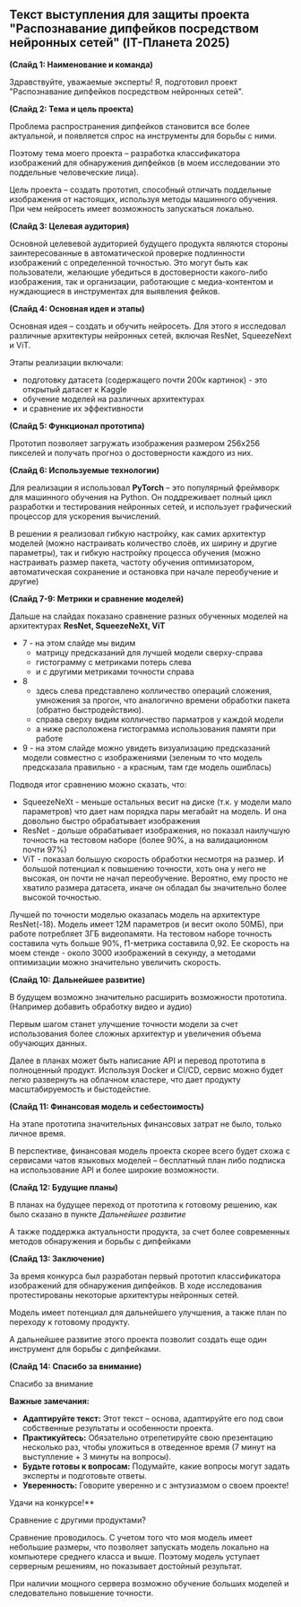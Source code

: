 ## Текст выступления для защиты проекта "Распознавание дипфейков посредством нейронных сетей" (IT-Планета 2025)

**(Слайд 1: Наименование и команда)**

Здравствуйте, уважаемые эксперты! Я, подготовил проект 
"Распознавание дипфейков посредством нейронных сетей".

**(Слайд 2: Тема и цель проекта)**

Проблема распространения дипфейков становится все более актуальной,
и появляется спрос на инструменты для борьбы с ними.

Поэтому тема моего проекта – разработка классификатора изображений
для обнаружения дипфейков (в моем исследовании это поддельные человеческие лица).

Цель проекта – создать прототип, способный отличать поддельные
изображения от настоящих, используя методы машинного обучения.
При чем нейросеть имеет возможность запускаться локально.

**(Слайд 3: Целевая аудитория)**

Основной целевевой аудиторией будущего продукта являются стороны заинтересованные
в автоматической проверке подлинности изображений с определенной точностью.
Это могут быть как пользователи,
желающие убедиться в достоверности какого-либо изображения,
так и организации, работающие с медиа-контентом и
нуждающиеся в инструментах для выявления фейков.

**(Слайд 4: Основная идея и этапы)**

Основная идея – создать и обучить нейросеть.
Для этого я исследовал различные архитектуры нейронных сетей,
включая ResNet, SqueezeNext и ViT. 

Этапы реализации включали:
* подготовку датасета (содержащего почти 200к картинок) - это открытый датасет к Kaggle
* обучение моделей на различных архитектурах
* и сравнение их эффективности

**(Слайд 5: Функционал прототипа)**

Прототип позволяет загружать изображения
размером 256x256 пикселей и получать прогноз о достоверности
каждого из них.

**(Слайд 6: Используемые технологии)**

Для реализации я использовал **PyTorch** – это популярный фреймворк
для машинного обучения на Python.
Он поддреживает полный цикл разработки и тестирования нейронных сетей,
и использует графический процессор для ускорения вычислений.

В решении я реализовал гибкую настройку, как самих архитектур моделей 
(можно настраивать количество слоёв, их ширину и другие параметры),
так и гибкую настройку процесса обучения (можно настраивать размер пакета,
частоту обучения оптимизатором, автоматическая сохранение и остановка
при начале переобучение и другие)

**(Слайд 7-9: Метрики и сравнение моделей)**

Дальше на слайдах показано сравнение разных обученных моделей
на архитектурах **ResNet, SqueezeNeXt, ViT**

* 7 - на этом слайде мы видим
  * матрицу предсказаний для лучшей модели сверху-справа
  * гистограмму с метриками потерь слева
  * и с другими метриками точности справа
* 8
  * здесь слева представлено колличество операций сложения, умножения за прогон,
    что аналогично времени обработки пакета (обратно быстродействию).
  * справа сверху видим колличество парматров у каждой модели
  * а ниже расположена гистограмма использования памяти при работе
* 9 - на этом слайде можно увидеть визуализацию предсказаний модели совместно с изображениями
  (зеленым то что модель предсказала правильно - а красным, там где модель ошиблась)

Подводя итог сравнению можно сказать, что:
* SqueezeNeXt - меньше остальных весит на диске (т.к. у модели мало параметров) 
  что дает нам порядка пары мегабайт на модель. И она
  довольно быстро обрабатывает изображения
* ResNet - дольше обрабатывает изображения, но показал наилучшую точность на
  тестовом наборе (более 90%, а на валидационном почти 97%)
* ViT - показал большую скорость обработки несмотря на размер. И большой потенциал
  к повышению точности, хоть она у него не высокая, он почти не начал переобучение.
  Вероятно, ему просто не хватило размера датасета,
  иначе он обладал бы значительно более высокой точностью.

Лучшей по точности моделью оказалась модель на архитектуре ResNet(-18). 
Модель имеет 12М параметров (и весит около 50МБ), при работе потребляет 3ГБ видеопамяти.
На тестовом наборе точность составила чуть больше 90%, f1-метрика составила 0,92.
Ее скорость на моем стенде - около 3000 изображений в секунду,
а методами оптимизации можно значительно увеличить скорость.

**(Слайд 10: Дальнейшее развитие)**

В будущем возможно значительно расширить возможности прототипа. 
(Например добавить обработку видео и аудио)

Первым шагом станет улучшение точности модели за счет
использования более сложных архитектур и увеличения объема обучающих данных.

Далее в планах может быть написание API и перевод прототипа в 
полноценный продукт. Используя Docker и CI/CD, сервис
можно будет легко развернуть на облачном кластере,
что дает продукту масштабируемость и быстодейстие.

**(Слайд 11: Финансовая модель и себестоимость)**

На этапе прототипа значительных финансовых затрат не было, только личное время.

В перспективе, финансовая модель проекта скорее всего будет
схожа с сервисами чатов языковых моделей – бесплатный план либо
подписка на использование API и более широкие возможности.

**(Слайд 12: Будущие планы)**

В планах на будущее переход от прототипа к готовому решению,
как было сказано в пункте _Дальнейшее развитие_

А также поддержка актуальности продукта,
за счет более современных методов обнаружения и борьбы с дипфейками

**(Слайд 13: Заключение)**

За время конкурса был разработан первый прототип классификатора изображений для 
обнаружения дипфейков. В ходе исследования протестированы 
некоторые архитектуры нейронных сетей.

Модель имеет потенциал для дальнейшего улучшения, а также план 
по переходу к готовому продукту.

А дальнейшее развитие этого проекта позволит создать еще один 
инструмент для борьбы с дипфейками.

**(Слайд 14: Спасибо за внимание)**

Спасибо за внимание


**Важные замечания:**

*   **Адаптируйте текст:** Этот текст – основа, адаптируйте его под свои собственные результаты и особенности проекта.
*   **Практикуйтесь:** Обязательно отрепетируйте свою презентацию несколько раз, чтобы уложиться в отведенное время (7 минут на выступление + 3 минуты на вопросы).
*   **Будьте готовы к вопросам:** Подумайте, какие вопросы могут задать эксперты и подготовьте ответы.
*   **Уверенность:** Говорите уверенно и с энтузиазмом о своем проекте!

Удачи на конкурсе!**


Сравнение с другими продуктами?

Сравнение проводилось. С учетом того что моя модель имеет небольшие размеры, что
позволяет запускать модель локально на компьютере среднего класса и выше. Поэтому модель
уступает серверным решениям, но показывает достойный результат.

При наличии мощного сервера возможно обучение больших моделей и следовательно повышение точности.
